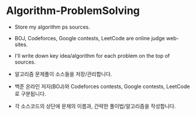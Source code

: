 # Algorithm-ProblemSolving

  * Store my algorithm ps sources.
  * BOJ, Codeforces, Google contests, LeetCode are online judge web-sites.
  * I'll write down key idea/algorithm for each problem on the top of sources.
  
  * 알고리즘 문제풀이 소스들을 저장/관리합니다.
  * 백준 온라인 저지(BOJ)와 Codeforces contests, Google contests, LeetCode 로 구분됩니다.
  * 각 소스코드의 상단에 문제의 이름과, 간략한 풀이법/알고리즘을 작성합니다.
